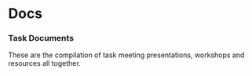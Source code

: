 # Docs

### Task Documents

These are the compilation of task meeting presentations, workshops and resources all together.
